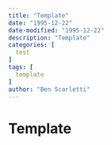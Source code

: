 ```yaml
---
title: "Template"
date: "1995-12-22"
date-modified: "1995-12-22"
description: "Template"
categories: [
  test
]
tags: [
  template
]
author: "Ben Scarletti"
---
```


# Template